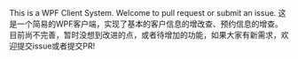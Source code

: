This is a WPF Client System. Welcome to pull request or submit an issue.
这是一个简易的WPF客户端，实现了基本的客户信息的增改查、预约信息的增查。目前尚不完善，暂时没想到改进的点，或者待增加的功能，如果大家有新需求，欢迎提交issue或者提交PR!
